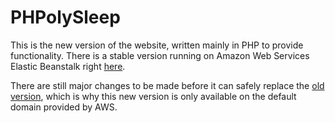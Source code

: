 # PHPolySleep
This is the new version of the website, written mainly in PHP to provide functionality.
There is a stable version running on Amazon Web Services Elastic Beanstalk right [here](http://phpolysleeep.bdm5qmkja7.eu-central-1.elasticbeanstalk.com).

There are still major changes to be made before it can safely replace the [old version](https://github.com/PolyphasicSleep/polyphasicsleep.github.io), which is why this new version is only available on the default domain provided by  AWS.
